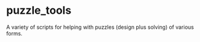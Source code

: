puzzle_tools
============

A variety of scripts for helping with puzzles (design plus solving) of various forms.

